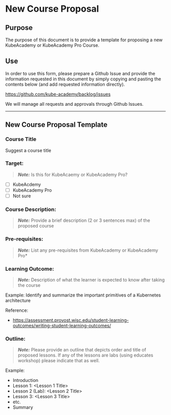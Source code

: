 # New Course Proposal

## Purpose
The purpose of this document is to provide a template for proposing a new KubeAcademy or KubeAcademy Pro Course. 

## Use
In order to use this form, please prepare a Github Issue and provide the information requested in this document by simply copying and pasting the contents below (and add requested information directly).

https://github.com/kube-academy/backlog/issues

We will manage all requests and approvals through Github Issues.

---

## New Course Proposal Template

### Course Title

Suggest a course title

### Target:
> _**Note:**_ Is this for KubeAcaemy or KubeAcademy Pro?

- [ ] KubeAcdemy
- [ ] KubeAcademy Pro
- [ ] Not sure

### Course Description:
> _**Note:**_ Provide a brief description (2 or 3 sentences max) of the proposed course

### Pre-requisites:
> _**Note:**_ List any pre-requisites from KubeAcademy or KubeAcademy Pro*

### Learning Outcome:
> _**Note:**_ Description of what the learner is expected to know after taking the course

Example:
Identify and summarize the important primitives of a Kubernetes architecture

Reference:
- https://assessment.provost.wisc.edu/student-learning-outcomes/writing-student-learning-outcomes/

### Outline:
> _**Note:**_ Please provide an outline that depicts order and title of proposed lessons. If any of the lessons are labs (using educates workshop) please indicate that as well.

Example:
- Introduction
- Lesson 1: <Lesson 1 Title>
- Lesson 2 (Lab): <Lesson 2 Title> 
- Lesson 3: <Lesson 3 Title>
- etc.
- Summary